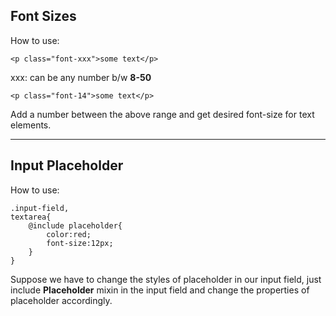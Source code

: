 ## Font Sizes
How to use:

`<p class="font-xxx">some text</p>`

xxx: can be any number b/w **8-50**

```
<p class="font-14">some text</p>
```

Add a number between the above range and get desired font-size for text elements.

---
## Input Placeholder
How to use:

```
.input-field,
textarea{
    @include placeholder{
        color:red;
        font-size:12px;
    }
}
```

Suppose we have to change the styles of placeholder in our input field, just include **Placeholder** mixin in the input field
and change the properties of placeholder accordingly.